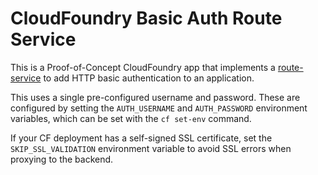 # CloudFoundry Basic Auth Route Service

This is a Proof-of-Concept CloudFoundry app that implements a
[route-service](https://docs.cloudfoundry.org/services/route-services.html) to
add HTTP basic authentication to an application.

This uses a single pre-configured username and password. These are configured
by setting the `AUTH_USERNAME` and `AUTH_PASSWORD` environment variables, which
can be set with the `cf set-env` command.

If your CF deployment has a self-signed SSL certificate, set the
`SKIP_SSL_VALIDATION` environment variable to avoid SSL errors when proxying to
the backend.
